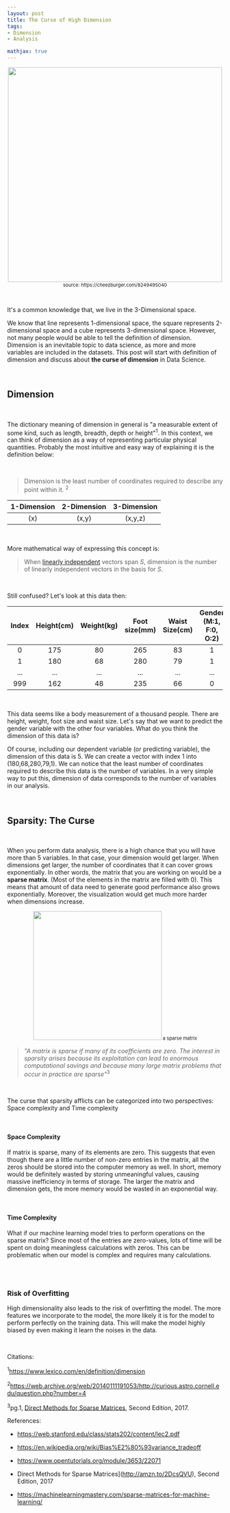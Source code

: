 ```yaml
---
layout: post
title: The Curse of High Dimension
tags:
- Dimension
- Analysis

mathjax: true
---
```


<p align="middle" style="font-size: 11px">
  <img src="https://i.chzbgr.com/full/8249495040/h680F83E7/" width="500">source: https://cheezburger.com/8249495040</p>

<br>

It's a common knowledge that, we live in the 3-Dimensional space. 

We know that line represents 1-dimensional space, the square represents 2-dimensional space and a cube represents 3-dimensional space. However, not many people would be able to tell the definition of dimension. Dimension is an inevitable topic to data science, as more and more variables are included in the datasets. This post will start with definition of dimension and discuss about **the curse of dimension** in Data Science.

<br>

## Dimension

<br>

The dictionary meaning of dimension in general is "a measurable extent of some kind, such as length, breadth, depth or height"<sup>1</sup>. In this context, we can think of dimension as a way of representing particular physical quantities. Probably the most intuitive and easy way of explaining it is the definition below:

&nbsp;

> Dimension is the least number of coordinates required to describe any point within it. <sup>2</sup>&nbsp;

| 1-Dimension | 2-Dimension | 3-Dimension |
| :---------: | :---------: | :---------: |
|     (x)     |    (x,y)    |   (x,y,z)   |

&nbsp;

More mathematical way of expressing this concept is:

> When [linearly independent](https://agdal1125.github.io/2019/06/20/LA_terms_1.html) vectors span $S$, dimension is the number of linearly independent vectors in the basis for $S$.

&nbsp;

Still confused? Let's look at this data then:

| Index | Height(cm) | Weight(kg) | Foot size(mm) | Waist Size(cm) | Gender (M:1, F:0, O:2) |
| :---: | :--------: | :--------: | :-----------: | :------------: | :--------------------: |
|   0   |    175     |     80     |      265      |       83       |           1            |
|   1   |    180     |     68     |      280      |       79       |           1            |
|  ...  |    ...     |    ...     |      ...      |      ...       |          ...           |
|  999  |    162     |     48     |      235      |       66       |           0            |

&nbsp;

This data seems like a body measurement of a thousand people. There are height, weight, foot size and waist size. Let's say that we want to predict the gender variable with the other four variables. What do you think the dimension of this data is? 

Of course, including our dependent variable (or predicting variable), the dimension of this data is 5. We can create a vector with index 1 into (180,68,280,79,1). We can notice that the least number of coordinates required to describe this data is the number of variables. In a very simple way to put this, dimension of data corresponds to the number of variables in our analysis.

<br>

## Sparsity: The Curse

<br>

When you perform data analysis, there is a high chance that you will have more than 5 variables. In that case, your dimension would get larger. When dimensions get larger, the number of coordinates that it can cover grows exponentially. In other words, the matrix that you are working on would be a **sparse matrix**. (Most of the elements in the matrix are filled with 0). This means that amount of data need to generate good performance also grows exponentially. Moreover, the visualization would get much more harder when dimensions increase.

<p align="middle" style="font-size: 11px">
  <img src="https://dziganto.github.io/assets/images/sparse_matrix.png?raw=true" width="300"> a sparse matrix</p>

> *"A matrix is sparse if many of its coefficients are zero. The interest in sparsity arises because its exploitation can lead to enormous computational savings and because many large matrix problems that occur in practice are sparse"*<sup>3</sup>

&nbsp;

The curse that sparsity afflicts can be categorized into two perspectives: Space complexity and Time complexity

&nbsp;

#### Space Complexity

If matrix is sparse, many of its elements are zero. This suggests that even though there are a little number of non-zero entries in the matrix, all the zeros should be stored into the computer memory as well. In short,   memory would be definitely wasted by storing unmeaningful values, causing massive inefficiency in terms of storage. The larger the matrix and dimension gets, the more memory would be wasted in an exponential way. 

&nbsp;

#### Time Complexity

What if our machine learning model tries to perform operations on the sparse matrix? Since most of the entries are zero-values, lots of time will be spent on doing meaningless calculations with zeros. This can be problematic when our model is complex and requires many calculations.

<br>

<br>

### Risk of Overfitting

High dimensionality also leads to the risk of overfitting the model. The more features we incorporate to the model, the more likely it is for the model to perform perfectly on the training data. This will make the model  highly biased by even making it learn the noises in the data.

<br>

Citations:

<sup>1</sup>https://www.lexico.com/en/definition/dimension 

<sup>2</sup>https://web.archive.org/web/20140111191053/http://curious.astro.cornell.edu/question.php?number=4

<sup>3</sup>pg.1, [Direct Methods for Sparse Matrices](http://amzn.to/2DcsQVU), Second Edition, 2017.



References:
- https://web.stanford.edu/class/stats202/content/lec2.pdf

- https://en.wikipedia.org/wiki/Bias%E2%80%93variance_tradeoff

- https://www.opentutorials.org/module/3653/22071

- Direct Methods for Sparse Matrices](http://amzn.to/2DcsQVU), Second Edition, 2017

- https://machinelearningmastery.com/sparse-matrices-for-machine-learning/

  



